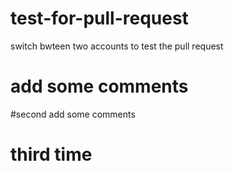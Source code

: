 # test-for-pull-request
switch bwteen two accounts to test the pull request

# add some comments

#second add some comments

# third time


